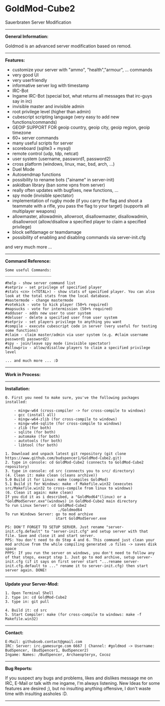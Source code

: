 # GoldMod-Cube2
Sauerbraten Server Modification


-------------------------------------------------------------------------------------------------------------

**General Information:**

Goldmod is an advanced server modification based on remod.

-------------------------------------------------------------------------------------------------------------

**Features:**

- customize your server with "ammo", "health","armour", ... commands
- very good UI
- very userfriendly
- informative server log with timestamp
- IRC-Bot
- Ingame IRC-Bot (special bot, what returns all messages that irc-guys say in irc)
- invisible master and invisible admin
- root privilege level (higher than admin)
- cubescript scripting language (very easy to add new functions/commands)
- GEOIP SUPPORT FOR geoip country, geoip city, geoip region, geoip timezone
- 60+ server commands
- many useful scripts for server 
- scoreboard (sqlite3 + mysql)
- remote control (udp, tdp, netcat)
- user system (username, password1, password2)
- cross platform (windows, linux, mac, bsd, arch, ...) 
- Duel Mode 
- Autosendmap functions
- possibility to rename bots ("ainame" in server-init)
- askidban library (ban some vpns from server)
- really often updates with bugfixes, new functions, ...
- spy mode (invisible spectator)
- implementation of rugby mode (if you carry the flag and shoot a teammate with a rifle, you pass the flag to your target) (supports all multiplayer weapons)
- allowmaster, allowadmin, allowroot, disallowmaster, disallowadmin, disallowroot (allow/disallow a specified player to claim a specified privilege)
- block selfdamage or teamdamage
- possibility of enabling and disabling commands via server-init.cfg

and very much more ...

-------------------------------------------------------------------------------------------------------------

**Command Reference:**

    Some useful Commands:
    _____________________

    #help - show server command list
    #setpriv - set privilege of specified player
    #stats <cn> (<TOTAL>) - show stats of specified player. You can also look at the total stats from the local database.
    #mastermode - change mastermode
    #votekick - vote to kick player (50+% required)
    #mapsucks - vote for intermission (50+% required)
    #adduser - adds new user to user system
    #deluser - delete a specified user from user system
    #setpriv - set players privilege to anything you want
    #compile - execute cubescript code in server (very useful for testing some functions)
    #claim - claim master/admin via user system (e.g. #claim username password1 password2)
    #spy - join/leave spy mode (invisible spectator)
    #allowpriv - allow/disallow players to claim a specified privilege level
    
    ... and much more ... :D

-------------------------------------------------------------------------------------------------------------

**Work in Process:**

    

-------------------------------------------------------------------------------------------------------------

**Installation:**

    0. First you need to make sure, you've the following packages installed:
    
        - mingw-w64 (cross-compiler -> for cross-compile to windows)
        - gcc (install all)
        - mingw-w64-zlib (for cross-compile to windows)
        - mingw-w64-sqlite (for cross-compile to windows)
        - zlib (for both)
        - sqlite (for both)
        - automake (for both)
        - autotools (for both)
        - libtool (for both)
        
    1. Download and unpack latest git repository (git clone https://www.github.com/budspencer1/GoldMod-Cube2.git)
    2. type in console: cd GoldMod-Cube2 (connects to GoldMod-Cube2 repository)
    3. type in console: cd src (connects you to src/ directory)
    (4. Clean it: make clean (cleans archive))
    5.0 Build it for Linux: make (compiles GoldMod)
    5.1 Build it for Windows: make -f Makefile.win32 (executes src/Makefile.win32 to cross-compile from linux to windows)
    (6. Clean it again: make clean)
    If you did it as i described, a "GoldMod64"(linux) or a "GoldModServer.exe"(windows) in GoldMod-Cube2 main directory
    To run Linux Server: cd GoldMod-Cube2 
                            ./Goldmod64
    To run Windows Server: go to mod archive
                           start GoldModServer.exe
  
    PS: DON'T FORGET TO SETUP SERVER. Just rename "server-init.cfg.default" to "server-init.cfg" and setup server with that file. Save and close it and start server.
    PPS: You don't need to do Step 4 and 6. This command just clean your mod archive from the while compiling generated .o files -> saves disk space
    PPPS: If you run the server on windows, you don't need to follow any of that steps, execpt step 1. Just go to mod archive, setup server-init.cfg (if it says on first server start "...rename server-init.cfg.default to ..." rename it to server-init.cfg) then start server again. DONE!

-------------------------------------------------------------------------------------------------------------

**Update your Server-Mod:**

    1. Open Terminal Shell
    2. type in: cd GoldMod-Cube2
    3. type in: git pull
    
    4. Build it: cd src
    5. Start Compiler: make (for cross-compile to windows: make -f Makefile.win32)
    
------------------------------------------------------------------------------------------------------------- 

**Contact:**

    E-Mail: githubseb.contact@gmail.com
    IRC: Server: irc.gamesurge.com 6667 | Channel: #goldmod -> Username: BudSpencer, (BudSpencer1, BudSpencer2)
    Ingame: Names: /BudSpencer, Archaeopteryx, Cocoz

-------------------------------------------------------------------------------------------------------------

**Bug Reports:**

If you suspect any bugs and problems, likes and dislikes message me on IRC, E-Mail or talk with me ingame, I'm always listening. New Ideas for some features are desired ;), but no insulting anything offensive, I don't waste time with insulting assholes :D. 

-------------------------------------------------------------------------------------------------------------
